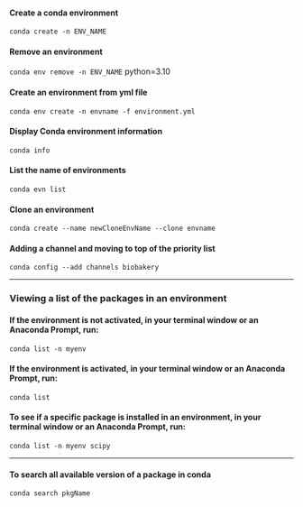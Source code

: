 #### Create a conda environment
`conda create -n ENV_NAME`


#### Remove an environment
`conda env remove -n ENV_NAME` python=3.10


#### Create an environment from yml file
`conda env create -n envname -f environment.yml`


#### Display Conda environment information
`conda info`


#### List the name of environments
`conda evn list`


#### Clone an environment
`conda create --name newCloneEnvName --clone envname`

#### Adding a channel and moving to top of the priority list
`conda config --add channels biobakery`

--------------

### Viewing a list of the packages in an environment
#### If the environment is not activated, in your terminal window or an Anaconda Prompt, run:
`conda list -n myenv`


#### If the environment is activated, in your terminal window or an Anaconda Prompt, run:
`conda list`


#### To see if a specific package is installed in an environment, in your terminal window or an Anaconda Prompt, run:
`conda list -n myenv scipy`

----------
#### To search all available version of a package in conda
`conda search pkgName`





